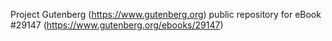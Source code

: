 Project Gutenberg (https://www.gutenberg.org) public repository for eBook #29147 (https://www.gutenberg.org/ebooks/29147)
